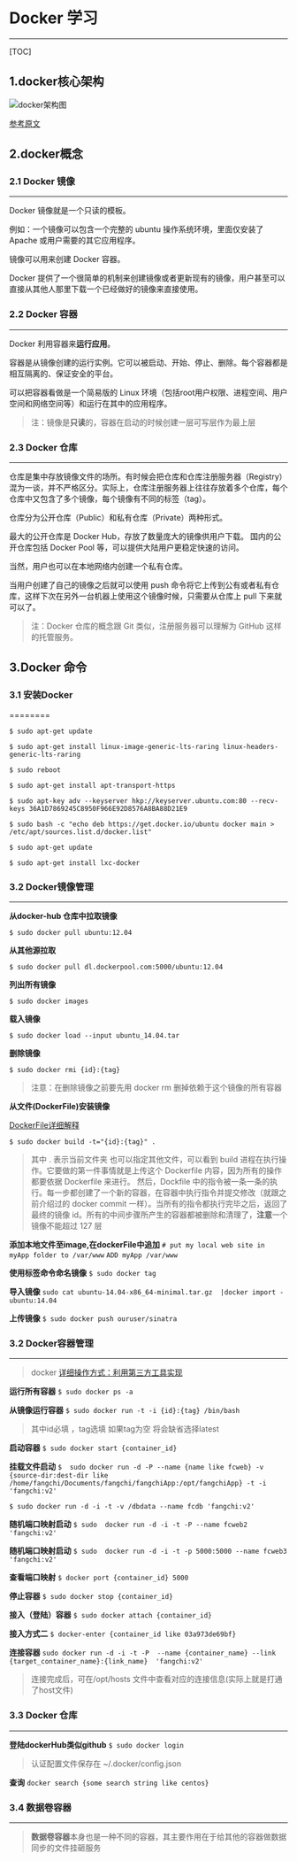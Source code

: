# Docker 学习
--------

[TOC]

## 1.docker核心架构
![docker架构图](http://dockerpool.com/static/books/docker_practice/_images/docker.png)

[参考原文](http://dockerpool.com/static/books/docker_practice/index.html)

## 2.docker概念


### 2.1 Docker 镜像
--------
Docker 镜像就是一个只读的模板。

例如：一个镜像可以包含一个完整的 ubuntu 操作系统环境，里面仅安装了 Apache 或用户需要的其它应用程序。

镜像可以用来创建 Docker 容器。

Docker 提供了一个很简单的机制来创建镜像或者更新现有的镜像，用户甚至可以直接从其他人那里下载一个已经做好的镜像来直接使用。


### 2.2 Docker 容器
--------

Docker 利用容器来**运行应用**。

容器是从镜像创建的运行实例。它可以被启动、开始、停止、删除。每个容器都是相互隔离的、保证安全的平台。

可以把容器看做是一个简易版的 Linux 环境（包括root用户权限、进程空间、用户空间和网络空间等）和运行在其中的应用程序。

> 注：镜像是**只读**的，容器在启动的时候创建一层可写层作为最上层

### 2.3 Docker 仓库
--------
仓库是集中存放镜像文件的场所。有时候会把仓库和仓库注册服务器（Registry）混为一谈，并不严格区分。实际上，仓库注册服务器上往往存放着多个仓库，每个仓库中又包含了多个镜像，每个镜像有不同的标签（tag）。

仓库分为公开仓库（Public）和私有仓库（Private）两种形式。

最大的公开仓库是 Docker Hub，存放了数量庞大的镜像供用户下载。 国内的公开仓库包括 Docker Pool 等，可以提供大陆用户更稳定快速的访问。

当然，用户也可以在本地网络内创建一个私有仓库。

当用户创建了自己的镜像之后就可以使用 push 命令将它上传到公有或者私有仓库，这样下次在另外一台机器上使用这个镜像时候，只需要从仓库上 pull 下来就可以了。

> 注：Docker 仓库的概念跟 Git 类似，注册服务器可以理解为 GitHub 这样的托管服务。

## 3.Docker 命令

### 3.1 安装Docker
========

`$ sudo apt-get update`

<!--安装raring-->
`$ sudo apt-get install linux-image-generic-lts-raring linux-headers-generic-lts-raring`

`$ sudo reboot`

`$ sudo apt-get install apt-transport-https`

`$ sudo apt-key adv --keyserver hkp://keyserver.ubuntu.com:80 --recv-keys 36A1D7869245C8950F966E92D8576A8BA88D21E9`

<!--添加docker源-->
`$ sudo bash -c "echo deb https://get.docker.io/ubuntu docker main > /etc/apt/sources.list.d/docker.list"`

`$ sudo apt-get update`

<!--安装docker-->
`$ sudo apt-get install lxc-docker`

### 3.2 Docker镜像管理
--------

**从docker-hub 仓库中拉取镜像**

`$ sudo docker pull ubuntu:12.04`

**从其他源拉取**

`$ sudo docker pull dl.dockerpool.com:5000/ubuntu:12.04`

**列出所有镜像**

`$ sudo docker images`

**载入镜像**

`$ sudo docker load --input ubuntu_14.04.tar`

**删除镜像**

`$ sudo docker rmi {id}:{tag}`
> 注意：在删除镜像之前要先用 docker rm 删掉依赖于这个镜像的所有容器

**从文件(DockerFile)安装镜像**

[DockerFile详细解释](http://dockerpool.com/static/books/docker_practice/dockerfile/README.html)

`$ sudo docker build -t="{id}:{tag}" .`

> 其中 . 表示当前文件夹 也可以指定其他文件，可以看到 build 进程在执行操作。它要做的第一件事情就是上传这个 Dockerfile 内容，因为所有的操作都要依据 Dockerfile 来进行。 然后，Dockfile 中的指令被一条一条的执行。每一步都创建了一个新的容器，在容器中执行指令并提交修改（就跟之前介绍过的 docker commit 一样）。当所有的指令都执行完毕之后，返回了最终的镜像 id。所有的中间步骤所产生的容器都被删除和清理了，**注意**一个镜像不能超过 127 层

**添加本地文件至image,在dockerFile中追加**
`# put my local web site in myApp folder to /var/www`
`ADD myApp /var/www`

**使用标签命令命名镜像**
`$ sudo docker tag` 

**导入镜像**
`sudo cat ubuntu-14.04-x86_64-minimal.tar.gz  |docker import - ubuntu:14.04`

**上传镜像**
`$ sudo docker push ouruser/sinatra`

### 3.2 Docker容器管理
--------
> docker [详细操作方式：利用第三方工具实现](http://dockerpool.com/static/books/docker_practice/container/enter.html)

**运行所有容器**
`$ sudo docker ps -a`

**从镜像运行容器**
`$ sudo docker run -t -i {id}:{tag} /bin/bash`
>  其中id必填  ，tag选填  如果tag为空 将会缺省选择latest

**启动容器**
`$ sudo docker start {container_id}`

**挂载文件启动**
`$  sudo docker run -d -P --name {name like fcweb} -v {source-dir:dest-dir like /home/fangchi/Documents/fangchi/fangchiApp:/opt/fangchiApp} -t -i 'fangchi:v2'`

`$ sudo docker run -d -i -t -v /dbdata --name fcdb 'fangchi:v2' `

**随机端口映射启动**
`$ sudo  docker run -d -i -t -P --name fcweb2 'fangchi:v2' `

**随机端口映射启动**
`$ sudo  docker run -d -i -t -p 5000:5000 --name fcweb3 'fangchi:v2' `

**查看端口映射**
`$ docker port {container_id} 5000` 

**停止容器**
`$ sudo docker stop {container_id}`

**接入（登陆）容器**
`$ sudo docker attach {container_id}`

**接入方式二**
`$ docker-enter {container_id like 03a973de69bf} `

**连接容器**
`sudo docker run -d -i -t -P  --name {container_name} --link {target_container_name}:{link_name}  'fangchi:v2'`

> 连接完成后，可在/opt/hosts 文件中查看对应的连接信息(实际上就是打通了host文件)

### 3.3 Docker 仓库
--------
**登陆dockerHub类似github**
`$ sudo docker login`
> 认证配置文件保存在 ~/.docker/config.json

**查询**
`docker search {some search string like centos}`


### 3.4 数据卷容器
--------

> **数据卷容器**本身也是一种不同的容器，其主要作用在于给其他的容器做数据同步的文件挂砸服务

